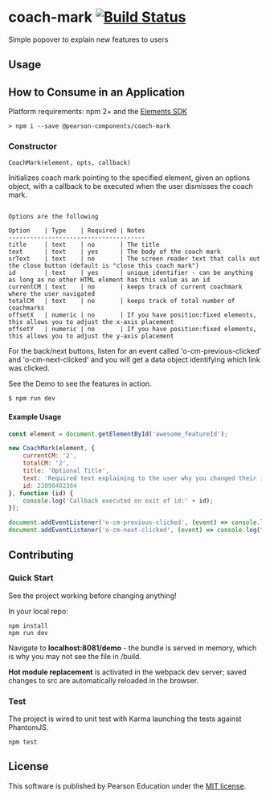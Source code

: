 # coach-mark [![Build Status](https://travis-ci.org/Pearson-Higher-Ed/coach-mark.svg?branch=master)](https://travis-ci.org/Pearson-Higher-Ed/coach-mark)

Simple popover to explain new features to users

## Usage

## How to Consume in an Application

Platform requirements: npm 2+ and the [Elements SDK](https://www.npmjs.com/package/pearson-elements)

	> npm i --save @pearson-components/coach-mark

### Constructor

`CoachMark(element, opts, callback)`

Initializes coach mark pointing to the specified element, given an options object,
with a callback to be executed when the user dismisses the coach mark.  

```

Options are the following

Option    | Type    | Required | Notes
--------------------------------------
title     | text    | no       | The title
text      | text    | yes      | The body of the coach mark
srText    | text    | no       | The screen reader text that calls out the close button (default is "close this coach mark")
id        | text    | yes      | unique identifier - can be anything as long as no other HTML element has this value as an id
currentCM | text	| no       | keeps track of current coachmark where the user navigated
totalCM	  | text    | no       | keeps track of total number of coachmarks
offsetX   | numeric | no       | If you have position:fixed elements, this allows you to adjust the x-axis placement
offsetY   | numeric | no       | If you have position:fixed elements, this allows you to adjust the y-axis placement

```

For the back/next buttons, listen for an event called 'o-cm-previous-clicked' and 'o-cm-next-clicked' and you will get a data object identifying which link was clicked.

See the Demo to see the features in action.

```sh
$ npm run dev
```


#### Example Usage

```js
const element = document.getElementById('awesome_featureId');

new CoachMark(element, {
	currentCM: '2',
	totalCM: '2',
	title: 'Optional Title',
	text: 'Required text explaining to the user why you changed their interface',
	id: 23098402384
}, function (id) {
	console.log('Callback executed on exit of id:' + id);
});

document.addEventListener('o-cm-previous-clicked', (event) => console.log("user clicked " + event.data.id + " " + event.data.type));
document.addEventListener('o-cm-next-clicked', (event) => console.log("user clicked " + event.data.id + " " + event.data.type));

```


## Contributing

### Quick Start

See the project working before changing anything!

In your local repo:

    npm install
    npm run dev

Navigate to **localhost:8081/demo** - the bundle is served in memory, which is why you may not see the file in /build.

**Hot module replacement** is activated in the webpack dev server; saved changes to src are automatically reloaded in the
browser.

### Test

The project is wired to unit test with Karma launching the tests against PhantomJS.

	npm test

## License

This software is published by Pearson Education under the [MIT license](LICENSE).
